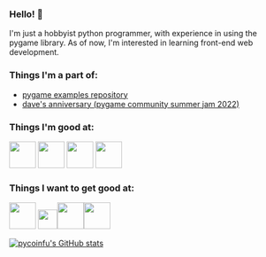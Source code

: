 ### Hello! 👋
I'm just a hobbyist python programmer, with experience in using the pygame library. As of now, I'm interested in learning front-end web development.

### Things I'm a part of:
- <a href="https://github.com/Matiiss/pygame_examples">pygame examples repository</a>
- <a href="https://github.com/blankRiot96/Daves-Anniversary">dave's anniversary (pygame community summer jam 2022)</a>

### Things I'm good at:
<img src="https://media.discordapp.net/attachments/1065276745076445194/1071422357186556024/pythonlogo.png" width=48> <img src="https://media.discordapp.net/attachments/1065276745076445194/1071422043150614599/communityIcon_cmjo55tgjjp81.png" width=48> <img src="https://media.discordapp.net/attachments/1065276745076445194/1071422445677989918/htmllogo.png" width=48>
<img src="https://media.discordapp.net/attachments/1065276745076445194/1076165767260811284/git.png?width=701&height=701" width=48>

### Things I want to get good at:
<img src="https://media.discordapp.net/attachments/1065276745076445194/1071422394339692604/csslogo.png?width=660&height=701" width=48> <img src="https://media.discordapp.net/attachments/1065276745076445194/1071422409330151494/jslogo.png" width=35><img src="https://sass-lang.com/assets/img/styleguide/seal-color-aef0354c.png" width=48><img src="https://upload.wikimedia.org/wikipedia/commons/thumb/a/a7/React-icon.svg/2300px-React-icon.svg.png" width=48>

[![pycoinfu's GitHub stats](https://github-readme-stats.vercel.app/api?username=pycoinfu&hide=stars&count_private=true&show_icons=true&theme=tokyonight&hide_border=true)](https://github.com/anuraghazra/github-readme-stats)
